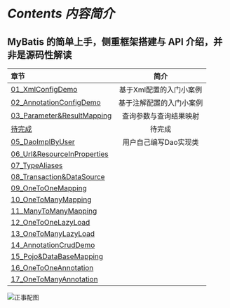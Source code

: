 # *Contents 内容简介*

## MyBatis 的简单上手，侧重框架搭建与 API 介绍，并非是源码性解读

| 章节                                                         |           简介           |
| :----------------------------------------------------------- | :----------------------: |
| [01_XmlConfigDemo](https://github.com/undermoonoldman/SpringFamilyBucket/tree/master/MyBatisBasic/01_XmlConfigDemo) | 基于Xml配置的入门小案例  |
| [02_AnnotationConfigDemo](https://github.com/undermoonoldman/SpringFamilyBucket/tree/master/MyBatisBasic/02_AnnotationConfigDemo) | 基于注解配置的入门小案例 |
| [03_Parameter&ResultMapping](https://github.com/undermoonoldman/SpringFamilyBucket/tree/master/MyBatisBasic/03_Parameter&ResultMapping) |  查询参数与查询结果映射  |
| [待完成](https://github.com/undermoonoldman/SpringFamilyBucket/tree/master/MyBatisBasic) |          待完成          |
| [05_DaoImplByUser](https://github.com/undermoonoldman/SpringFamilyBucket/tree/master/MyBatisBasic/05_DaoImplByUser) |  用户自己编写Dao实现类   |
| [06_Url&ResourceInProperties](https://github.com/undermoonoldman/SpringFamilyBucket/tree/master/MyBatisBasic/06_Url&ResourceInProperties) |                          |
| [07_TypeAliases](https://github.com/undermoonoldman/SpringFamilyBucket/tree/master/MyBatisBasic/07_TypeAliases) |                          |
| [08_Transaction&DataSource](https://github.com/undermoonoldman/SpringFamilyBucket/tree/master/MyBatisBasic/08_Transaction&DataSource) |                          |
| [09_OneToOneMapping](https://github.com/undermoonoldman/SpringFamilyBucket/tree/master/MyBatisBasic/09_OneToOneMapping) |                          |
| [10_OneToManyMapping](https://github.com/undermoonoldman/SpringFamilyBucket/tree/master/MyBatisBasic/10_OneToManyMapping) |                          |
| [11_ManyToManyMapping](https://github.com/undermoonoldman/SpringFamilyBucket/tree/master/MyBatisBasic/11_ManyToManyMapping) |                          |
| [12_OneToOneLazyLoad](https://github.com/undermoonoldman/SpringFamilyBucket/tree/master/MyBatisBasic/12_OneToOneLazyLoad) |                          |
| [13_OneToManyLazyLoad](https://github.com/undermoonoldman/SpringFamilyBucket/tree/master/MyBatisBasic/13_OneToManyLazyLoad) |                          |
| [14_AnnotationCrudDemo](https://github.com/undermoonoldman/SpringFamilyBucket/tree/master/MyBatisBasic/14_AnnotationCrudDemo) |                          |
| [15_Pojo&DataBaseMapping](https://github.com/undermoonoldman/SpringFamilyBucket/tree/master/MyBatisBasic/15_Pojo&DataBaseMapping) |                          |
| [16_OneToOneAnnotation](https://github.com/undermoonoldman/SpringFamilyBucket/tree/master/MyBatisBasic/16_OneToOneAnnotation) |                          |
| [17_OneToManyAnnotation](https://github.com/undermoonoldman/SpringFamilyBucket/tree/master/MyBatisBasic/17_OneToManyAnnotation) |                          |

![正事配图](https://github.com/NoMoreThanAWord/SpringFamilyBucket/raw/master/Resource/IMG/g.jpeg)